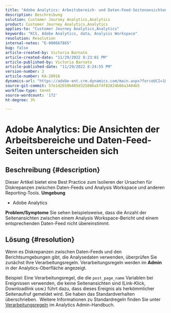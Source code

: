 ```yaml
---
title: "Adobe Analytics: Arbeitsbereich- und Daten-Feed-Seitenansichten unterscheiden sich."
description: Beschreibung
solution: Customer Journey Analytics,Analytics
product: Customer Journey Analytics,Analytics
applies-to: "Customer Journey Analytics,Analytics"
keywords: "KCS, Adobe Analytics, data, Analysis Workspace"
resolution: Resolution
internal-notes: "E-000667865"
bug: false
article-created-by: Victoria Barnato
article-created-date: "11/29/2022 8:23:01 PM"
article-published-by: Victoria Barnato
article-published-date: "11/29/2022 8:24:55 PM"
version-number: 2
article-number: KA-20916
dynamics-url: "https://adobe-ent.crm.dynamics.com/main.aspx?forceUCI=1&pagetype=entityrecord&etn=knowledgearticle&id=5ebfec9c-2370-ed11-9561-6045bd006a22"
source-git-commit: 57e1d2659b485d325006a5fdf82824b66a3404b5
workflow-type: tm+mt
source-wordcount: '172'
ht-degree: 3%

---
```


# Adobe Analytics: Die Ansichten der Arbeitsbereiche und Daten-Feed-Seiten unterscheiden sich

## Beschreibung {#description}


Dieser Artikel bietet eine Best Practice zum Isolieren der Ursachen für Diskrepanzen zwischen Daten-Feeds und Analysis Workspace und anderen Reporting-Tools.
<b>Umgebung</b>
- Adobe Analytics

<b>Problem/Symptome</b>
Sie sehen beispielsweise, dass die Anzahl der Seitenansichten zwischen einem Analysis Workspace-Bericht und einem entsprechenden Daten-Feed nicht übereinstimmt.


## Lösung {#resolution}


Wenn es Diskrepanzen zwischen Daten-Feeds und den Berichtsumgebungen gibt, die Analysedaten verwenden, überprüfen Sie zunächst Ihre Verarbeitungsregeln. Verarbeitungsregeln werden im <b>Admin</b> in der Analytics-Oberfläche angezeigt.

Beispiel: Eine Verarbeitungsregel, die die `post_page_name` Variablen bei Ereignissen verwenden, die keine Seitenansichten sind (Link-Klick, Downloadlink usw.) führt dazu, dass dieses Ereignis als herkömmlicher Seitenaufruf gemeldet wird. Sie haben das Standardverhalten überschrieben.  Weitere Informationen zu Standardregeln finden Sie unter [Verarbeitungsregeln](https://experienceleague.adobe.com/docs/analytics/admin/admin-tools/processing-rules/processing-rules-configuration/processing-rules-about.html?lang=en) im Analytics Admin-Handbuch.
